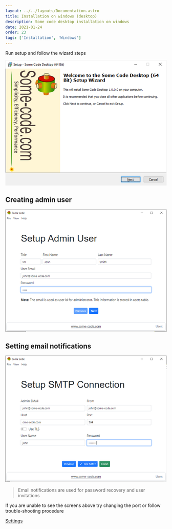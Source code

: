 ```yaml
---
layout: ../../layouts/Documentation.astro
title: Installation on windows (desktop)
description: Some code desktop installation on windows
date: 2021-01-24
order: 23
tags: ['Installation', 'Windows']
---
```


Run setup and follow the wizard steps

![Setup](../../assets/setup.png)

## Creating admin user

![Create Admin User](../../assets/setup-admin.png)

## Setting email notifications

![Setting up email notifications](../../assets/setup-smtp.png)

> Email notifications are used for password recovery and user invitations

If you are unable to see the screens above try changing the port or follow trouble-shooting procedure

[Settings](settings)
